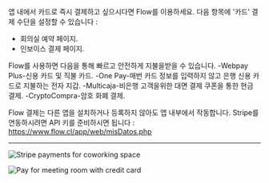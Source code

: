 앱 내에서 카드로 즉시 결제하고 싶으시다면 Flow를 이용하세요. 다음 항목에 '카드' 결제 수단을 설정할 수 있습니다 :
- 회의실 예약 페이지.
- 인보이스 결제 페이지.

Flow를 사용하면 다음을 통해 빠르고 안전하게 지불을받을 수 있습니다.
-Webpay Plus-신용 카드 및 직불 카드.
-One Pay-매번 카드 정보를 입력하지 않고 은행 신용 카드로 지불하는 전자 지갑.
-Multicaja-비은행 고객을위한 대면 결제 쿠폰을 통한 현금 결제.
-CryptoCompra-암호 화폐 결제.

Flow 결제는 다른 앱을 설치하거나 등록하지 않아도 앱 내부에서 작동합니다. Stripe를 연동하시려면 API 키를 준비하시면 됩니다 : https://www.flow.cl/app/web/misDatos.php

---

![Stripe payments for coworking space](https://s3.ap-northeast-2.amazonaws.com/marketing.feature.andcards.com/stripe-payment-method.png)

![Pay for meeting room with credit card](https://s3.ap-northeast-2.amazonaws.com/marketing.feature.andcards.com/stripe-card.png)